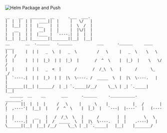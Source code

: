 ![Helm Package and Push](https://github.com/tomegathericon/helm-library-charts/workflows/packAndPush.yaml)


    __    __   _______  __      .___  ___.                                     
    |  |  |  | |   ____||  |     |   \/   |                                     
    |  |__|  | |  |__   |  |     |  \  /  |                                     
    |   __   | |   __|  |  |     |  |\/|  |                                     
    |  |  |  | |  |____ |  `----.|  |  |  |                                     
    |__|  |__| |_______||_______||__|  |__|                                     
    __       __  .______   .______           ___      .______     ____    ____ 
    |  |     |  | |   _  \  |   _  \         /   \     |   _  \    \   \  /   / 
    |  |     |  | |  |_)  | |  |_)  |       /  ^  \    |  |_)  |    \   \/   /  
    |  |     |  | |   _  <  |      /       /  /_\  \   |      /      \_    _/   
    |  `----.|  | |  |_)  | |  |\  \----. /  _____  \  |  |\  \----.   |  |     
    |_______||__| |______/  | _| `._____|/__/     \__\ | _| `._____|   |__|     
      ______  __    __       ___      .______     .___________.    _______.     
    /      ||  |  |  |     /   \     |   _  \    |           |   /       |     
    |  ,----'|  |__|  |    /  ^  \    |  |_)  |   `---|  |----`  |   (----`     
    |  |     |   __   |   /  /_\  \   |      /        |  |        \   \         
    |  `----.|  |  |  |  /  _____  \  |  |\  \----.   |  |    .----)   |        
    \______||__|  |__| /__/     \__\ | _| `._____|   |__|    |_______/         
                                                                                
